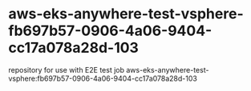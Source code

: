 # aws-eks-anywhere-test-vsphere-fb697b57-0906-4a06-9404-cc17a078a28d-103
repository for use with E2E test job aws-eks-anywhere-test-vsphere:fb697b57-0906-4a06-9404-cc17a078a28d-103
